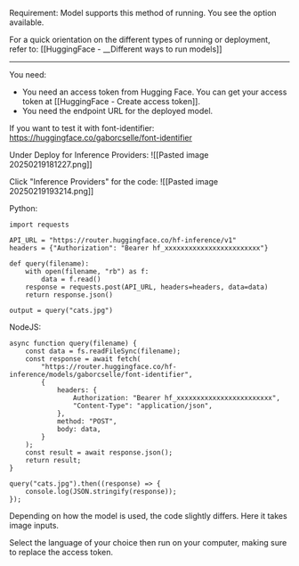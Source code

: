 Requirement: Model supports this method of running. You see the option available.

For a quick orientation on the different types of running or deployment, refer to: [[HuggingFace - __Different ways to run models]]

---

You need:
- You need an access token from Hugging Face. You can get your access token at [[HuggingFace - Create access token]].
- You need the endpoint URL for the deployed model.

If you want to test it with font-identifier:
https://huggingface.co/gaborcselle/font-identifier

Under Deploy for Inference Providers:
![[Pasted image 20250219181227.png]]

Click "Inference Providers" for the code:
![[Pasted image 20250219193214.png]]

Python:
```
import requests

API_URL = "https://router.huggingface.co/hf-inference/v1"
headers = {"Authorization": "Bearer hf_xxxxxxxxxxxxxxxxxxxxxxxx"}

def query(filename):
	with open(filename, "rb") as f:
		data = f.read()
	response = requests.post(API_URL, headers=headers, data=data)
	return response.json()

output = query("cats.jpg")
```

NodeJS:
```
async function query(filename) {
	const data = fs.readFileSync(filename);
	const response = await fetch(
		"https://router.huggingface.co/hf-inference/models/gaborcselle/font-identifier",
		{
			headers: {
				Authorization: "Bearer hf_xxxxxxxxxxxxxxxxxxxxxxxx",
				"Content-Type": "application/json",
			},
			method: "POST",
			body: data,
		}
	);
	const result = await response.json();
	return result;
}

query("cats.jpg").then((response) => {
	console.log(JSON.stringify(response));
});
```

Depending on how the model is used, the code slightly differs. Here it takes image inputs.

Select the language of your choice then run on your computer, making sure to replace the access token. 